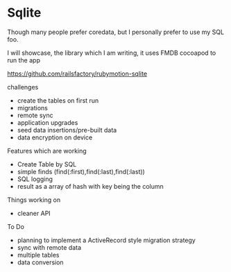 
# Sqlite

Though many people prefer coredata, but I personally prefer to use my SQL foo.

I will showcase, the library which I am writing, it uses FMDB cocoapod to run the app

https://github.com/railsfactory/rubymotion-sqlite




challenges
* create the tables on first run
* migrations
* remote sync
* application upgrades
* seed data insertions/pre-built data
* data encryption on device


Features which are working
* Create Table by SQL
* simple finds (find(:first),find(:last),find(:last))
* SQL logging
* result as a array of hash with key being the column


Things working on
* cleaner API



To Do
* planning to implement a ActiveRecord style migration strategy
* sync with remote data
* multiple tables
* data conversion

